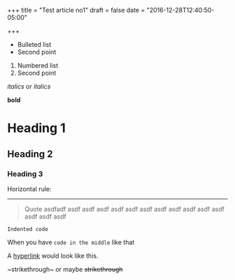 +++
title = "Test article no1"
draft = false
date = "2016-12-28T12:40:50-05:00"

+++

* Bulleted list
* Second point

1. Numbered list
2. Second point

*italics* or _italics_

**bold**

# Heading 1

## Heading 2

### Heading 3

Horizontal rule:

---

> Quote asdfadf asdf asdf asdf asdf asdf asdf asdf asdf asdf asdf asdf asdf
> asdf asdf 

    Indented code

When you have `code in the middle` like that

A [hyperlink](http://google.com) would look like this.

~strikethrough~ or maybe ~~strikethrough~~


